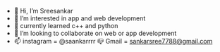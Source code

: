 - 👋 Hi, I’m Sreesankar
- 👀 I’m interested in app and web development
- 🌱 currently learned c++ and python
- 💞️ I’m looking to collaborate on web or app development 
- 📫 instagram = @saankarrrr
  📪 Gmail = sankarsree7788@gmail.com

<!---
Sreesankar77/Sreesankar77 is a ✨ special ✨ repository because its `README.md` (this file) appears on your GitHub profile.
You can click the Preview link to take a look at your changes.
--->
